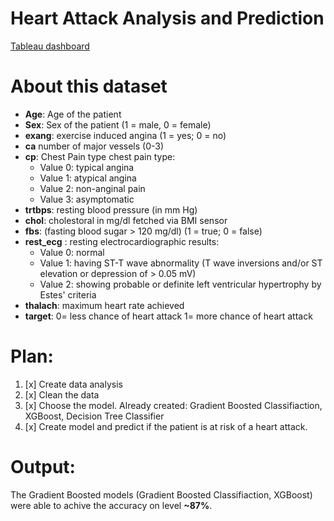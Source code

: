 # Heart Attack Analysis and Prediction

[Tableau dashboard](https://public.tableau.com/app/profile/mateusz.bo.ko/viz/Heartattackchances/Dashboard1?publish=yes)

# About this dataset
* **Age**: Age of the patient
* **Sex**: Sex of the patient (1 = male, 0 = female)
* **exang**: exercise induced angina (1 = yes; 0 = no)
* **ca** number of major vessels (0-3)
* **cp**: Chest Pain type chest pain type:
  * Value 0: typical angina
  * Value 1: atypical angina
  * Value 2: non-anginal pain
  * Value 3: asymptomatic
* **trtbps**: resting blood pressure (in mm Hg)
* **chol**: cholestoral in mg/dl fetched via BMI sensor
* **fbs**: (fasting blood sugar > 120 mg/dl) (1 = true; 0 = false)
* **rest_ecg** : resting electrocardiographic results:
  * Value 0: normal
  * Value 1: having ST-T wave abnormality (T wave inversions and/or ST elevation or depression of > 0.05 mV)
  * Value 2: showing probable or definite left ventricular hypertrophy by Estes' criteria
* **thalach**: maximum heart rate achieved
* **target**: 0= less chance of heart attack 1= more chance of heart attack

# Plan:
1) [x] Create data analysis
2) [x] Clean the data
3) [x] Choose the model. Already created: Gradient Boosted Classifiaction, XGBoost, Decision Tree Classifier
4) [x] Create model and predict if the patient is at risk of a heart attack. 

# Output:
The Gradient Boosted models (Gradient Boosted Classifiaction, XGBoost) were able to achive the accuracy on level **~87%**.
